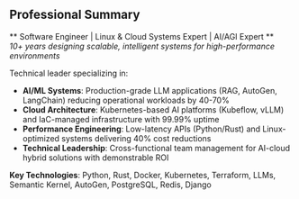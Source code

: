 ## Professional Summary

** Software Engineer | Linux & Cloud Systems Expert | AI/AGI Expert **  
*10+ years designing scalable, intelligent systems for high-performance environments*

Technical leader specializing in:
- **AI/ML Systems**: Production-grade LLM applications (RAG, AutoGen, LangChain) reducing operational workloads by 40-70%
- **Cloud Architecture**: Kubernetes-based AI platforms (Kubeflow, vLLM) and IaC-managed infrastructure with 99.99% uptime
- **Performance Engineering**: Low-latency APIs (Python/Rust) and Linux-optimized systems delivering 40% cost reductions
- **Technical Leadership**: Cross-functional team management for AI-cloud hybrid solutions with demonstrable ROI

**Key Technologies**: Python, Rust, Docker, Kubernetes, Terraform, LLMs, Semantic Kernel, AutoGen, PostgreSQL, Redis, Django  

